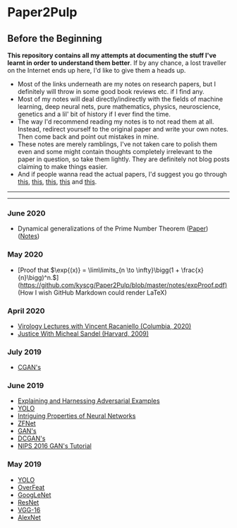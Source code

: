 # Paper2Pulp

## Before the Beginning

**This repository contains all my attempts at documenting the stuff I've learnt in order to understand them better**. If by any chance, a lost traveller on the Internet ends up here, I'd like to give them a heads up.

* Most of the links underneath are my notes on research papers, but I definitely will throw in some good book reviews etc. if I find any.
* Most of my notes will deal directly/indirectly with the fields of machine learning, deep neural nets, pure mathematics, physics, neuroscience, genetics and a lil' bit of history if I ever find the time.
* The way I'd recommend reading my notes is to not read them at all. Instead, redirect yourself to the original paper and write your own notes. Then come back and point out mistakes in mine.
* These notes are merely ramblings, I've not taken care to polish them even and some might contain thoughts completely irrelevant to the paper in question, so take them lightly. They are definitely not blog posts claiming to make things easier.
* And if people wanna read the actual papers, I'd suggest you go through [this](http://organizationsandmarkets.com/2010/08/31/how-to-read-an-academic-article/), [this](https://www.cc.gatech.edu/~akmassey/posts/2012-02-15-advice-on-reading-academic-papers.html), [this](http://violentmetaphors.com/2013/08/25/how-to-read-and-understand-a-scientific-paper-2/), [this](http://michaelrbernste.in/2014/10/21/should-i-read-papers.html) and [this](https://www.youtube.com/watch?v=8eRx5Wo3xYA).

--------------------------

--------------------------

### June 2020

* Dynamical generalizations of the Prime Number Theorem ([Paper](https://arxiv.org/pdf/2002.03498.pdf))([Notes](https://))

### May 2020

* [Proof that $\exp{(x)} = \lim\limits_{n \to \infty}\bigg(1 + \frac{x}{n}\bigg)^n.$] (<https://github.com/kyscg/Paper2Pulp/blob/master/notes/expProof.pdf)> (How I wish GitHub Markdown could render LaTeX)

### April 2020

* [Virology Lectures with Vincent Racaniello (Columbia, 2020)](https://github.com/kyscg/Paper2Pulp/blob/master/notes/Virology%20with%20Vincent%20Racaniello.md)
* [Justice With Micheal Sandel (Harvard, 2009)](https://github.com/kyscg/Paper2Pulp/blob/master/notes/Justice%20with%20Micheal%20Sandel.md)

### July 2019

* [CGAN's](https://github.com/kyscg/Paper2Pulp/blob/master/notes/CGANs.md)
  
### June 2019

* [Explaining and Harnessing Adversarial Examples](https://github.com/kyscg/Paper2Pulp/blob/master/notes/Explaining%20and%20Harnessing%20Adversarial%20Examples.md)
* [YOLO](https://github.com/kyscg/Paper2Pulp/blob/master/notes/YOLO.md)
* [Intriguing Properties of Neural Networks](https://github.com/kyscg/Paper2Pulp/blob/master/notes/Intriguing%20Properties%20of%20Neural%20Networks.md)
* [ZFNet](https://github.com/kyscg/Paper2Pulp/blob/master/notes/ZFNet.md)
* [GAN's](https://github.com/kyscg/Paper2Pulp/blob/master/notes/Generative%20Adversarial%20Networks.md)
* [DCGAN's](https://github.com/kyscg/Paper2Pulp/blob/master/notes/DCGANs.md)
* [NIPS 2016 GAN's Tutorial](https://github.com/kyscg/Paper2Pulp/blob/master/notes/NIPS%202016%20GANs%20Tutorial.md)

### May 2019

* [YOLO](https://github.com/kyscg/Paper2Pulp/blob/master/notes/YOLO.md)
* [OverFeat](https://github.com/kyscg/Paper2Pulp/blob/master/notes/OverFeat.md)
* [GoogLeNet](https://github.com/kyscg/Paper2Pulp/blob/master/notes/GoogLeNet.md)
* [ResNet](https://github.com/kyscg/Paper2Pulp/blob/master/notes/ResNet.md)
* [VGG-16](https://github.com/kyscg/Paper2Pulp/blob/master/notes/VGG16.md)
* [AlexNet](https://github.com/kyscg/Paper2Pulp/blob/master/notes/AlexNet.md)
